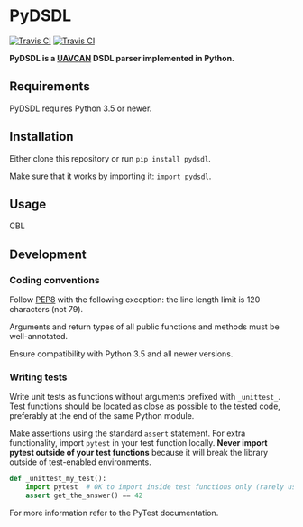 PyDSDL
======

[![Travis CI](https://img.shields.io/discourse/https/forum.uavcan.org/users.svg)](https://forum.uavcan.org)
[![Travis CI](https://travis-ci.org/UAVCAN/pydsdl.svg?branch=master)](https://travis-ci.org/UAVCAN/pydsdl)

**PyDSDL is a [UAVCAN](https://uavcan.org) DSDL parser implemented in Python.**

## Requirements

PyDSDL requires Python 3.5 or newer.

## Installation

Either clone this repository or run `pip install pydsdl`.

Make sure that it works by importing it: `import pydsdl`.

## Usage

CBL

## Development

### Coding conventions

Follow [PEP8](https://www.python.org/dev/peps/pep-0008/) with the following exception:
the line length limit is 120 characters (not 79).

Arguments and return types of all public functions and methods must be well-annotated.

Ensure compatibility with Python 3.5 and all newer versions.

### Writing tests

Write unit tests as functions without arguments prefixed with `_unittest_`.
Test functions should be located as close as possible to the tested code,
preferably at the end of the same Python module.

Make assertions using the standard `assert` statement.
For extra functionality, import `pytest` in your test function locally.
**Never import pytest outside of your test functions** because it will break the library
outside of test-enabled environments.

```python
def _unittest_my_test():
    import pytest  # OK to import inside test functions only (rarely useful)
    assert get_the_answer() == 42
```

For more information refer to the PyTest documentation.
